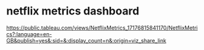 # netflix metrics dashboard 

https://public.tableau.com/views/NetflixMetrics_17176815841170/NetflixMetrics?:language=en-GB&publish=yes&:sid=&:display_count=n&:origin=viz_share_link 
